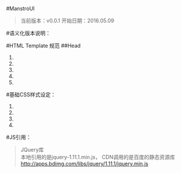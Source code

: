 #ManstroUI
>当前版本：v0.0.1
>开始日期：2016.05.09


#语义化版本说明：
>[参考：语义化版本 2.0.0]:http://semver.org/lang/zh-CN/

#HTML Template 规范
##Head
1. [Html head里的元素——W3CPlus]:http://www.w3cplus.com/html/a-collection-of-html-head-elements.html
2. [HTML中head头结构——脚本之家]:http://www.jb51.net/web/224604.html
3. [Meta 标签与搜索引擎优化——W3CPlus]:http://www.w3cplus.com/html5/meta-tags-and-seo.html
4. [Meta标签与搜索引擎优化——站长之家]:http://www.chinaz.com/web/2016/0111/494040.shtml
5. [常用meta整理——segmentfault]:https://segmentfault.com/a/1190000002407912



#基础CSS样式设定：
1. [Drupal主题的基础样式—reset、base、layout、print ]:http://www.w3cplus.com/blog/36.html
2. [Html5的Reset 和Base样式的结合 ]:http://www.w3cplus.com/blog/59.html
3. [HTML5 Shiv – 让该死的IE系列支持HTML5吧]:http://www.daqianduan.com/2831.html
4. [具体的html5.js 我调用的是百度的静态资源库]:http://apps.bdimg.com/libs/html5shiv/3.7/html5shiv.min.js 



#JS引用：
>JQuery库  
    本地引用的是jquery-1.11.1.min.js，
    CDN调用的是百度的静态资源库 http://apps.bdimg.com/libs/jquery/1.11.1/jquery.min.js  

